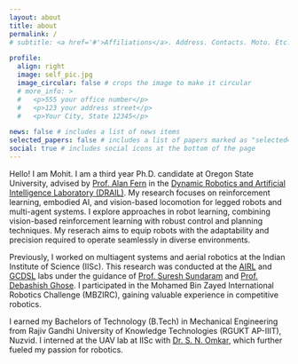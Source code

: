 ```yaml
---
layout: about
title: about
permalink: /
# subtitle: <a href='#'>Affiliations</a>. Address. Contacts. Moto. Etc.

profile:
  align: right
  image: self_pic.jpg
  image_circular: false # crops the image to make it circular
  # more_info: >
  #   <p>555 your office number</p>
  #   <p>123 your address street</p>
  #   <p>Your City, State 12345</p>

news: false # includes a list of news items
selected_papers: false # includes a list of papers marked as "selected={true}"
social: true # includes social icons at the bottom of the page
---
```


Hello! I am Mohit. I am a third year Ph.D. candidate at Oregon State University, advised by [Prof. Alan Fern](https://engineering.oregonstate.edu/people/alan-fern) in the [Dynamic Robotics and Artificial Intelligence Laboratory (DRAIL)](https://mime.engineering.oregonstate.edu/research/drl/). My research focuses on reinforcement learning, embodied AI, and vision-based locomotion for legged robots and multi-agent systems. I explore approaches in robot learning, combining vision-based reinforcement learning with robust control and planning techniques. My reserach aims to equip robots with the adaptability and precision required to operate seamlessly in diverse environments.

Previously, I worked on multiagent systems and aerial robotics at the Indian Institute of Science (IISc). This research was conducted at the [AIRL](https://www.youtube.com/channel/UCO1luTfMp6TwYpOogOe0SyA) and [GCDSL](https://en.wikipedia.org/wiki/IISc_Guidance,_Control_and_Decision_Systems_Laboratory) labs under the guidance of [Prof. Suresh Sundaram](https://aero.iisc.ac.in/people/suresh-sundaram/) and [Prof. Debashish Ghose](https://aero.iisc.ac.in/people/debasish-ghose/). I participated in the Mohamed Bin Zayed International Robotics Challenge (MBZIRC), gaining valuable experience in competitive robotics.

I earned my Bachelors of Technology (B.Tech) in Mechanical Engineering from Rajiv Gandhi University of Knowledge Technologies (RGUKT AP-IIIT), Nuzvid. I interned at the UAV lab at IISc with [Dr. S. N. Omkar](https://aero.iisc.ac.in/people/s-n-omkar/), which further fueled my passion for robotics.
